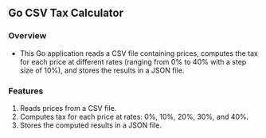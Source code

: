## Go CSV Tax Calculator

### Overview

- This Go application reads a CSV file containing prices, computes the tax for each price at different rates (ranging from 0% to  40% with a step size of 10%), and stores the results in a JSON file.

### Features

1) Reads prices from a CSV file.
2) Computes tax for each price at rates: 0%, 10%, 20%, 30%, and 40%.
3) Stores the computed results in a JSON file.
